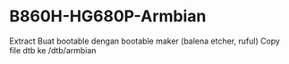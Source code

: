 # B860H-HG680P-Armbian

Extract
Buat bootable dengan bootable maker (balena etcher, ruful)
Copy file dtb ke /dtb/armbian
